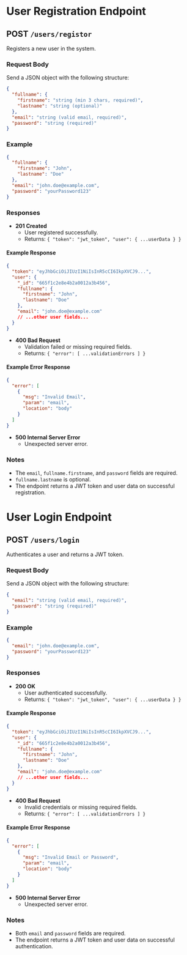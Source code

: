 # User Registration Endpoint

## POST `/users/registor`

Registers a new user in the system.

### Request Body

Send a JSON object with the following structure:

```json
{
  "fullname": {
    "firstname": "string (min 3 chars, required)",
    "lastname": "string (optional)"
  },
  "email": "string (valid email, required)",
  "password": "string (required)"
}
```

### Example

```json
{
  "fullname": {
    "firstname": "John",
    "lastname": "Doe"
  },
  "email": "john.doe@example.com",
  "password": "yourPassword123"
}
```

### Responses

- **201 Created**
  - User registered successfully.
  - Returns: `{ "token": "jwt_token", "user": { ...userData } }`
#### Example Response

```json
{
  "token": "eyJhbGciOiJIUzI1NiIsInR5cCI6IkpXVCJ9...",
  "user": {
    "_id": "665f1c2e8e4b2a0012a3b456",
    "fullname": {
      "firstname": "John",
      "lastname": "Doe"
    },
    "email": "john.doe@example.com"
    // ...other user fields...
  }
}
```

- **400 Bad Request**
  - Validation failed or missing required fields.
  - Returns: `{ "error": [ ...validationErrors ] }`

#### Example Error Response

```json
{
  "error": [
    {
      "msg": "Invalid Email",
      "param": "email",
      "location": "body"
    }
  ]
}
```

- **500 Internal Server Error**
  - Unexpected server error.

### Notes

- The `email`, `fullname.firstname`, and `password` fields are required.
- `fullname.lastname` is optional.
- The endpoint returns a JWT token and user data on successful registration.

# User Login Endpoint

## POST `/users/login`

Authenticates a user and returns a JWT token.

### Request Body

Send a JSON object with the following structure:

```json
{
  "email": "string (valid email, required)",
  "password": "string (required)"
}
```

### Example

```json
{
  "email": "john.doe@example.com",
  "password": "yourPassword123"
}
```

### Responses

- **200 OK**
  - User authenticated successfully.
  - Returns: `{ "token": "jwt_token", "user": { ...userData } }`

#### Example Response

```json
{
  "token": "eyJhbGciOiJIUzI1NiIsInR5cCI6IkpXVCJ9...",
  "user": {
    "_id": "665f1c2e8e4b2a0012a3b456",
    "fullname": {
      "firstname": "John",
      "lastname": "Doe"
    },
    "email": "john.doe@example.com"
    // ...other user fields...
  }
}
```

- **400 Bad Request**
  - Invalid credentials or missing required fields.
  - Returns: `{ "error": [ ...validationErrors ] }`

#### Example Error Response

```json
{
  "error": [
    {
      "msg": "Invalid Email or Password",
      "param": "email",
      "location": "body"
    }
  ]
}
```

- **500 Internal Server Error**
  - Unexpected server error.

### Notes

- Both `email` and `password` fields are required.
- The endpoint returns a JWT token and user data on successful authentication.
